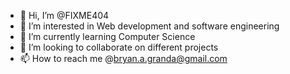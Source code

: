 - 👋 Hi, I’m @FIXME404
- 👀 I’m interested in Web development and software engineering
- 🌱 I’m currently learning Computer Science
- 💞️ I’m looking to collaborate on different projects
- 📫 How to reach me @bryan.a.granda@gmail.com

<!---
FIXME404/FIXME404 is a ✨ special ✨ repository because its `README.md` (this file) appears on your GitHub profile.
You can click the Preview link to take a look at your changes.
--->
